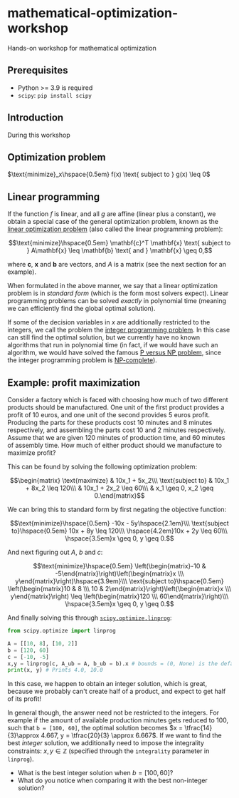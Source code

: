 # mathematical-optimization-workshop
Hands-on workshop for mathematical optimization

## Prerequisites

- Python >= 3.9 is required
- `scipy`: `pip install scipy`

## Introduction

During this workshop

## Optimization problem

$\text{minimize}_x\hspace{0.5em} f(x) \text{ subject to } g(x) \leq 0$

## Linear programming

If the function $f$ is linear, and all $g$ are affine (linear plus a constant), we obtain a special case of the general optimization problem, known as the [linear optimization problem](https://en.wikipedia.org/wiki/Linear_programming) (also called the linear programming problem):

$$\text{minimize}\hspace{0.5em} \mathbf{c}^T \mathbf{x}  \text{ subject to } A\mathbf{x} \leq \mathbf{b} \text{ and } \mathbf{x} \geq 0,$$

where $\mathbf{c}$, $\mathbf{x}$ and $\mathbf{b}$ are vectors, and $A$ is a matrix (see the next section for an example).

When formulated in the above manner, we say that a linear optimization problem is in _standard form_ (which is the form most solvers expect). Linear programming problems can be solved _exactly_ in polynomial time (meaning we can efficiently find the global optimal solution).

If some of the decision variables in $x$ are additionally restricted to the integers, we call the problem the [integer programming problem](https://en.wikipedia.org/wiki/Integer_programming). In this case can still find the optimal solution, but we currently have no known algorithms that run in polynomial time (in fact, if we would have such an algorithm, we would have solved the famous [P versus NP problem](https://en.wikipedia.org/wiki/P_versus_NP_problem), since the integer programming problem is [NP-complete](https://en.wikipedia.org/wiki/NP-completeness)).

## Example: profit maximization

Consider a factory which is faced with choosing how much of two different products should be manufactured. One unit of the first product provides a profit of 10 euros, and one unit of the second provides 5 euros profit. Producing the parts for these products cost 10 minutes and 8 minutes respectively, and assembling the parts cost 10 and 2 minutes respectively. Assume that we are given 120 minutes of production time, and 60 minutes of assembly time. How much of either product should we manufacture to maximize profit?

This can be found by solving the following optimization problem:

$$\begin{matrix}
\text{maximize} & 10x_1 + 5x_2\\\
\text{subject to} & 10x_1 + 8x_2 \leq 120\\\
& 10x_1 + 2x_2 \leq 60\\\
& x_1 \geq 0, x_2 \geq 0.\end{matrix}$$

We can bring this to standard form by first negating the objective function:

$$\text{minimize}\hspace{0.5em} -10x - 5y\hspace{2.1em}\\\
\text{subject to}\hspace{0.5em} 10x + 8y \leq 120\\\
\hspace{4.2em}10x + 2y \leq 60\\\
\hspace{3.5em}x \geq 0, y \geq 0.$$

And next figuring out $A$, $b$ and $c$: 

$$\text{minimize}\hspace{0.5em} \left(\begin{matrix}-10 & -5\end{matrix}\right)\left(\begin{matrix}x \\\ y\end{matrix}\right)\hspace{3.9em}\\\
\text{subject to}\hspace{0.5em} \left(\begin{matrix}10 & 8 \\\ 10 & 2\end{matrix}\right)\left(\begin{matrix}x \\\ y\end{matrix}\right) \leq \left(\begin{matrix}120 \\\ 60\end{matrix}\right)\\\
\hspace{3.5em}x \geq 0, y \geq 0.$$

And finally solving this through [`scipy.optimize.linprog`](https://docs.scipy.org/doc/scipy/reference/generated/scipy.optimize.linprog.html):

```python
from scipy.optimize import linprog

A = [[10, 8], [10, 2]]
b = [120, 60]
c = [-10, -5]
x,y = linprog(c, A_ub = A, b_ub = b).x # bounds = (0, None) is the default
print(x, y) # Prints 4.0, 10.0
```

In this case, we happen to obtain an integer solution, which is great, because we probably can't create half of a product, and expect to get half of its profit!

In general though, the answer need not be restricted to the integers. For example if the amount of available production minutes gets reduced to 100, such that `b = [100, 60]`, the optimal solution becomes $x = \tfrac{14}{3}\approx 4.667, y = \tfrac{20}{3} \approx 6.667$. If we want to find the best _integer_ solution, we additionally need to impose the integrality constraints: $x,y\in\mathbb{Z}$ (specified through the `integrality` parameter in `linprog`).

- What is the best integer solution when $b = [100, 60]$?
- What do you notice when comparing it with the best non-integer solution?